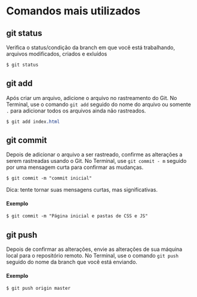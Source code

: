 # Comandos mais utilizados

## git status

Verifica o status/condição da branch em que você está trabalhando, arquivos modificados, criados e exluídos

```css
$ git status
```

## git add

Após criar um arquivo, adicione o arquivo no rastreamento do Git. No Terminal, use o comando `git add` seguido do nome do arquivo ou somente `.` para adicionar todos os arquivos ainda não rastreados.

```css
$ git add index.html
```

## git commit

Depois de adicionar o arquivo a ser rastreado, confirme as alterações a serem rastreadas usando o Git. No Terminal, use `git commit - m` seguido por uma mensagem curta para confirmar as mudanças.

```css
$ git commit -m "commit inicial"
```

Dica: tente tornar suas mensagens curtas, mas significativas. 

#### Exemplo

```css
$ git commit -m "Página inicial e pastas de CSS e JS"
```

## git push

Depois de confirmar as alterações, envie as alterações de sua máquina local para o repositório remoto. No Terminal, use o comando `git push` seguido do nome da branch que você está enviando.

#### Exemplo

```css
$ git push origin master
```



